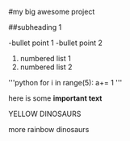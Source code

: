 #my big awesome project 

##subheading 1

-bullet point 1
-bullet point 2

1. numbered list 1
2. numbered list 2

'''python
for i in range(5):
	a+= 1 
'''

here is some **important text**

YELLOW DINOSAURS	

more rainbow dinosaurs
